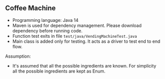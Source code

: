 

## Coffee Machine

* Programming language: Java 14
* Maven is used for dependency management. Please download dependency before running code. 
* Function test exits in file `test/java/VendingMachineTest.java`
* Main class is added only for testing. It acts as a driver to test end to end flow.

Assumption: 
* It's assumed that all the possible ingredients are known. For simplicity all the possible ingredients are kept as Enum.

 